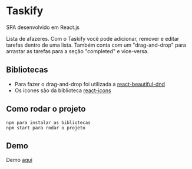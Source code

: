 # Taskify

SPA desenvolvido em React.js

Lista de afazeres. Com o Taskify você pode adicionar, remover e editar tarefas dentro de uma lista. Também conta com um "drag-and-drop" para arrastar as tarefas para a seção "completed" e vice-versa.

## Bibliotecas

* Para fazer o drag-and-drop foi utilizada a [react-beautiful-dnd](https://github.com/atlassian/react-beautiful-dnd)
* Os ícones são da biblioteca [react-icons](https://react-icons.github.io/react-icons/)

## Como rodar o projeto

```
npm para instalar as bibliotecas
npm start para rodar o projeto
````

## Demo
Demo [aqui](https://taskify-aa.netlify.app/)
